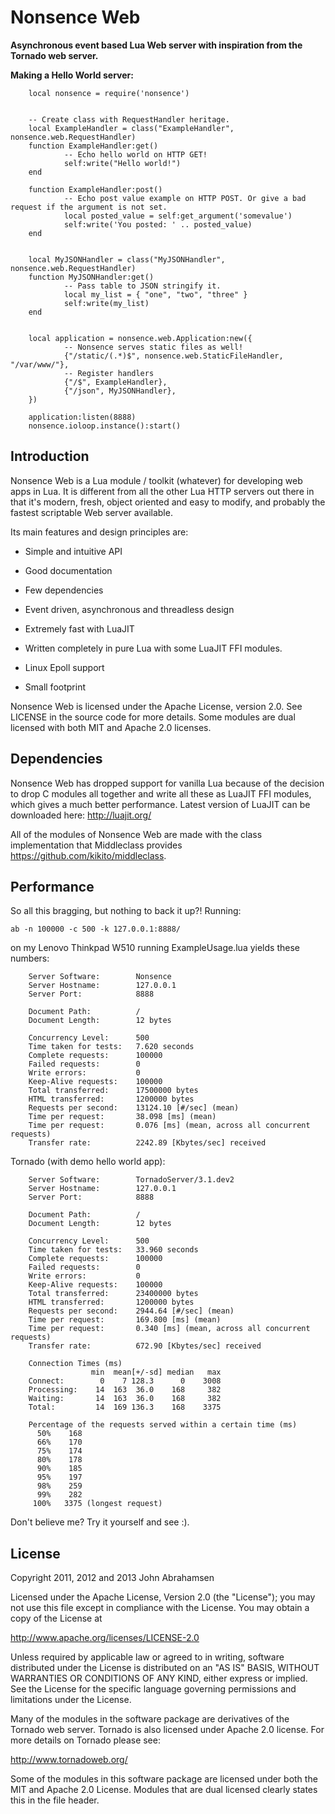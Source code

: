 Nonsence Web 
============

<b>Asynchronous event based Lua Web server with inspiration from the Tornado web server.</b>

<b>Making a Hello World server:</b>

        local nonsence = require('nonsence')


        -- Create class with RequestHandler heritage.
        local ExampleHandler = class("ExampleHandler", nonsence.web.RequestHandler)
        function ExampleHandler:get()
                -- Echo hello world on HTTP GET!
                self:write("Hello world!")
        end
        
        function ExampleHandler:post()
                -- Echo post value example on HTTP POST. Or give a bad request if the argument is not set.
                local posted_value = self:get_argument('somevalue')
                self:write('You posted: ' .. posted_value)
        end
        
        
        local MyJSONHandler = class("MyJSONHandler", nonsence.web.RequestHandler)
        function MyJSONHandler:get()
                -- Pass table to JSON stringify it.  
                local my_list = { "one", "two", "three" }
                self:write(my_list)
        end
        
         
        local application = nonsence.web.Application:new({
                -- Nonsence serves static files as well!
                {"/static/(.*)$", nonsence.web.StaticFileHandler, "/var/www/"},
                -- Register handlers
                {"/$", ExampleHandler},
                {"/json", MyJSONHandler},
        })
        
        application:listen(8888)
        nonsence.ioloop.instance():start()

Introduction
------------
Nonsence Web is a Lua module / toolkit (whatever) for developing web apps in Lua. It is different from all the other
Lua HTTP servers out there in that it's modern, fresh, object oriented and easy to modify, and probably the fastest scriptable Web server
available.

Its main features and design principles are:

- Simple and intuitive API

- Good documentation

- Few dependencies

- Event driven, asynchronous and threadless design

- Extremely fast with LuaJIT

- Written completely in pure Lua with some LuaJIT FFI modules.

- Linux Epoll support

- Small footprint

Nonsence Web is licensed under the Apache License, version 2.0. See LICENSE in the source code for more details. Some modules 
are dual licensed with both MIT and Apache 2.0 licenses.

Dependencies
------------
Nonsence Web has dropped support for vanilla Lua because of the decision to drop C modules all together and write all these as LuaJIT FFI modules,
which gives a much better performance. Latest version of LuaJIT can be downloaded here: http://luajit.org/

All of the modules of Nonsence Web are made with the class implementation that Middleclass provides <https://github.com/kikito/middleclass>. 


Performance
-----------
So all this bragging, but nothing to back it up?!
Running:

	ab -n 100000 -c 500 -k 127.0.0.1:8888/

on my Lenovo Thinkpad W510 running ExampleUsage.lua yields these numbers:

        Server Software:        Nonsence
        Server Hostname:        127.0.0.1
        Server Port:            8888
        
        Document Path:          /
        Document Length:        12 bytes
        
        Concurrency Level:      500
        Time taken for tests:   7.620 seconds
        Complete requests:      100000
        Failed requests:        0
        Write errors:           0
        Keep-Alive requests:    100000
        Total transferred:      17500000 bytes
        HTML transferred:       1200000 bytes
        Requests per second:    13124.10 [#/sec] (mean)
        Time per request:       38.098 [ms] (mean)
        Time per request:       0.076 [ms] (mean, across all concurrent requests)
        Transfer rate:          2242.89 [Kbytes/sec] received

Tornado (with demo hello world app):

        Server Software:        TornadoServer/3.1.dev2
        Server Hostname:        127.0.0.1
        Server Port:            8888
        
        Document Path:          /
        Document Length:        12 bytes
        
        Concurrency Level:      500
        Time taken for tests:   33.960 seconds
        Complete requests:      100000
        Failed requests:        0
        Write errors:           0
        Keep-Alive requests:    100000
        Total transferred:      23400000 bytes
        HTML transferred:       1200000 bytes
        Requests per second:    2944.64 [#/sec] (mean)
        Time per request:       169.800 [ms] (mean)
        Time per request:       0.340 [ms] (mean, across all concurrent requests)
        Transfer rate:          672.90 [Kbytes/sec] received
        
        Connection Times (ms)
                      min  mean[+/-sd] median   max
        Connect:        0    7 128.3      0    3008
        Processing:    14  163  36.0    168     382
        Waiting:       14  163  36.0    168     382
        Total:         14  169 136.3    168    3375
        
        Percentage of the requests served within a certain time (ms)
          50%    168
          66%    170
          75%    174
          80%    178
          90%    185
          95%    197
          98%    259
          99%    282
         100%   3375 (longest request)


Don't believe me? Try it yourself and see :).


License
-------
Copyright 2011, 2012 and 2013 John Abrahamsen

Licensed under the Apache License, Version 2.0 (the "License");
you may not use this file except in compliance with the License.
You may obtain a copy of the License at

http://www.apache.org/licenses/LICENSE-2.0

Unless required by applicable law or agreed to in writing, software
distributed under the License is distributed on an "AS IS" BASIS,
WITHOUT WARRANTIES OR CONDITIONS OF ANY KIND, either express or implied.
See the License for the specific language governing permissions and
limitations under the License.

Many of the modules in the software package are derivatives of the 
Tornado web server. Tornado is also licensed under Apache 2.0 license.
For more details on Tornado please see:

<http://www.tornadoweb.org/>

Some of the modules in this software package are licensed under
both the MIT and Apache 2.0 License. Modules that are dual licensed 
clearly states this in the file header.

